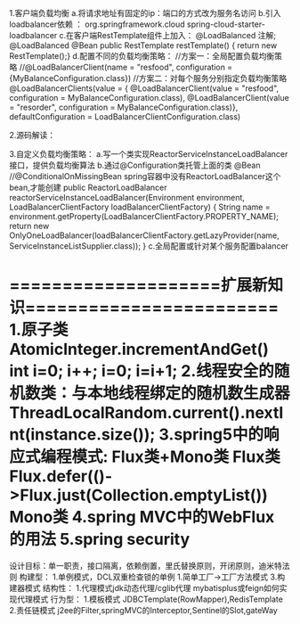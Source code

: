 1.客户端负载均衡 
  a.将请求地址有固定的ip：端口的方式改为服务名访问 
  b.引入loadbalancer依赖 ：
     <!--@LoadBalanced 驱动·-->
     <dependency>
       <groupId>org.springframework.cloud</groupId>
       <artifactId>spring-cloud-starter-loadbalancer</artifactId>
     </dependency>
  c.在客户端RestTemplate组件上加入： @LoadBalanced 注解;
     @LoadBalanced
     @Bean 
     public RestTemplate restTemplate() { return new RestTemplate();}
  d.配置不同的负载均衡策略：
  //方案一：全局配置负载均衡策略
  //@LoadBalancerClient(name = "resfood", configuration = {MyBalanceConfiguration.class})
  //方案二：对每个服务分别指定负载均衡策略
  @LoadBalancerClients(value = {
     @LoadBalancerClient(value = "resfood", configuration = MyBalanceConfiguration.class),
     @LoadBalancerClient(value = "resorder", configuration = MyBalanceConfiguration.class)}, defaultConfiguration = LoadBalancerClientConfiguration.class)

2.源码解读：

3.自定义负载均衡策略：
  a.写一个类实现ReactorServiceInstanceLoadBalancer接口，提供负载均衡算法
  b.通过@Configuration类托管上面的类
  @Bean
//@ConditionalOnMissingBean    spring容器中没有ReactorLoadBalancer这个bean,才能创建
public ReactorLoadBalancer<ServiceInstance> reactorServiceInstanceLoadBalancer(Environment environment, LoadBalancerClientFactory loadBalancerClientFactory) {
String name = environment.getProperty(LoadBalancerClientFactory.PROPERTY_NAME);
return new OnlyOneLoadBalancer(loadBalancerClientFactory.getLazyProvider(name, ServiceInstanceListSupplier.class)); }
  c.全局配置或针对某个服务配置balancer

====================扩展新知识========================
1.原子类
  AtomicInteger.incrementAndGet()
  int i=0;
  i++;
  i=0;
  i=i+1;
2.线程安全的随机数类：与本地线程绑定的随机数生成器ThreadLocalRandom.current().nextInt(instance.size());
3.spring5中的响应式编程模式: Flux类+Mono类
  Flux类  Flux.defer(()->Flux.just(Collection.emptyList())
  Mono类
4.spring MVC中的WebFlux的用法
5.spring security
===============================================
设计目标：单一职责，接口隔离，依赖倒置，里氏替换原则，开闭原则，迪米特法则
构建型：
1.单例模式，DCL双重检查锁的单例
1.简单工厂->工厂方法模式
3.构建器模式
结构性：
1.代理模式jdk动态代理/cglib代理  mybatisplus或feign如何实现代理模式
行为型：
1.模板模式 JDBCTemplate(RowMapper),RedisTemplate
2.责任链模式 j2ee的Filter,springMVC的Interceptor,Sentinel的Slot,gateWay


  
    
    